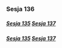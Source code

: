 ### Sesja 136
##### [Sesja 135](#sesja-135) [Sesja 137](#sesja-137)

##### [Sesja 135](#sesja-135) [Sesja 137](#sesja-137)